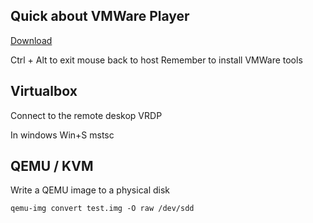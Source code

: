 

## Quick about VMWare Player

[Download](https://www.vmware.com/products/workstation-player.html)

Ctrl + Alt to exit mouse back to host
Remember to install VMWare tools


## Virtualbox

Connect to the remote deskop  VRDP

In windows Win+S mstsc 


## QEMU / KVM

Write a QEMU image to a physical disk
```
qemu-img convert test.img -O raw /dev/sdd
```
